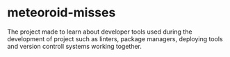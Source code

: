 # meteoroid-misses
The project made to learn about developer tools used during the development of project such as linters, package managers, deploying tools and version controll systems working together.
